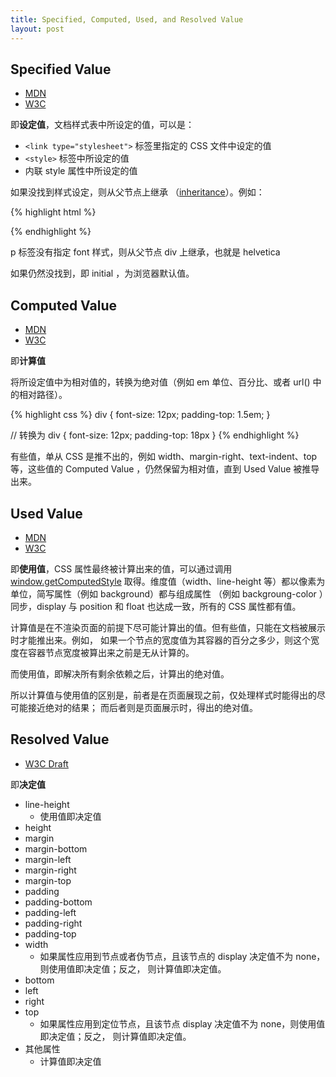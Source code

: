 ```yaml
---
title: Specified, Computed, Used, and Resolved Value
layout: post
---
```


## Specified Value

- [MDN](https://developer.mozilla.org/en-US/docs/CSS/specified_value)
- [W3C](http://www.w3.org/TR/CSS2/cascade.html#specified-value)

即**设定值**，文档样式表中所设定的值，可以是：

- `<link type="stylesheet">` 标签里指定的 CSS 文件中设定的值
- `<style>` 标签中所设定的值
- 内联 style 属性中所设定的值

如果没找到样式设定，则从父节点上继承
（[inheritance](https://developer.mozilla.org/en-US/docs/CSS/inheritance)）。例如：

{% highlight html %}
<div style="font:helvetica;">
  <p></p>
</div>
{% endhighlight %}

p 标签没有指定 font 样式，则从父节点 div 上继承，也就是 helvetica

如果仍然没找到，即 initial ，为浏览器默认值。

## Computed Value

- [MDN](https://developer.mozilla.org/en-US/docs/CSS/computed_value)
- [W3C](http://www.w3.org/TR/CSS2/cascade.html#computed-value)

即**计算值**

将所设定值中为相对值的，转换为绝对值（例如 em 单位、百分比、或者 url() 中的相对路径）。

{% highlight css %}
div {
  font-size: 12px;
  padding-top: 1.5em;
}

// 转换为
div {
  font-size: 12px;
  padding-top: 18px
}
{% endhighlight %}

有些值，单从 CSS 是推不出的，例如 width、margin-right、text-indent、top 等，这些值的
Computed Value ，仍然保留为相对值，直到 Used Value 被推导出来。

## Used Value

- [MDN](https://developer.mozilla.org/en-US/docs/CSS/used_value)
- [W3C](http://www.w3.org/TR/CSS2/cascade.html#used-value)

即**使用值**，CSS 属性最终被计算出来的值，可以通过调用
[window.getComputedStyle](https://developer.mozilla.org/en-US/docs/DOM/window.getComputedStyle)
取得。维度值（width、line-height 等）都以像素为单位，简写属性（例如 background）都与组成属性
（例如 backgroung-color ）同步，display 与 position 和 float 也达成一致，所有的 CSS
属性都有值。

计算值是在不渲染页面的前提下尽可能计算出的值。但有些值，只能在文档被展示时才能推出来。例如，
如果一个节点的宽度值为其容器的百分之多少，则这个宽度在容器节点宽度被算出来之前是无从计算的。

而使用值，即解决所有剩余依赖之后，计算出的绝对值。

所以计算值与使用值的区别是，前者是在页面展现之前，仅处理样式时能得出的尽可能接近绝对的结果；
而后者则是页面展示时，得出的绝对值。

## Resolved Value

- [W3C Draft](http://dev.w3.org/csswg/cssom/#resolved-values)

即**决定值**

- line-height
  - 使用值即决定值
- height
- margin
- margin-bottom
- margin-left
- margin-right
- margin-top
- padding
- padding-bottom
- padding-left
- padding-right
- padding-top
- width
  - 如果属性应用到节点或者伪节点，且该节点的 display 决定值不为 none，则使用值即决定值；反之，
    则计算值即决定值。
- bottom
- left
- right
- top
  - 如果属性应用到定位节点，且该节点 display 决定值不为 none，则使用值即决定值；反之，
    则计算值即决定值。
- 其他属性
  - 计算值即决定值

